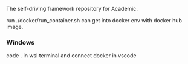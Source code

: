 The self-driving framework repository for Academic.

run ./docker/run_container.sh can get into docker env with docker hub image.

### Windows 
code .
in wsl terminal and connect docker in vscode

